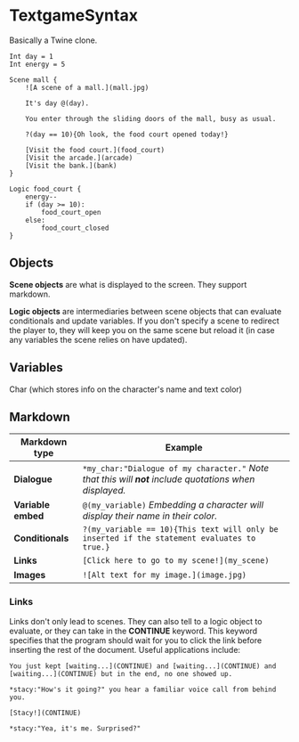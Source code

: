 # TextgameSyntax

Basically a Twine clone.

```
Int day = 1
Int energy = 5

Scene mall {
    ![A scene of a mall.](mall.jpg)

    It's day @(day).

    You enter through the sliding doors of the mall, busy as usual.

    ?(day == 10){Oh look, the food court opened today!}

    [Visit the food court.](food_court)
    [Visit the arcade.](arcade)
    [Visit the bank.](bank)
}

Logic food_court {
    energy--
    if (day >= 10):
        food_court_open
    else:
        food_court_closed
}
```

## Objects

**Scene objects** are what is displayed to the screen. They support markdown.

**Logic objects** are intermediaries between scene objects that can evaluate conditionals and update variables. If you don't specify a scene to redirect the player to, they will keep you on the same scene but reload it (in case any variables the scene relies on have updated).

## Variables

Char (which stores info on the character's name and text color)

## Markdown
| Markdown type | Example |
|-|-|
| **Dialogue** | `*my_char:"Dialogue of my character."` _Note that this will **not** include quotations when displayed._ |
| **Variable embed** | `@(my_variable)` _Embedding a character will display their name in their color._ |
| **Conditionals** | `?(my_variable == 10){This text will only be inserted if the statement evaluates to true.}` |
| **Links** | `[Click here to go to my scene!](my_scene)` |
| **Images** | `![Alt text for my image.](image.jpg)` |

### Links

Links don't only lead to scenes. They can also tell to a logic object to evaluate, or they can take in the **CONTINUE** keyword. This keyword specifies that the program should wait for you to click the link before inserting the rest of the document. Useful applications include:

```
You just kept [waiting...](CONTINUE) and [waiting...](CONTINUE) and [waiting...](CONTINUE) but in the end, no one showed up.
```

```
*stacy:"How's it going?" you hear a familiar voice call from behind you.

[Stacy!](CONTINUE)

*stacy:"Yea, it's me. Surprised?"
```
